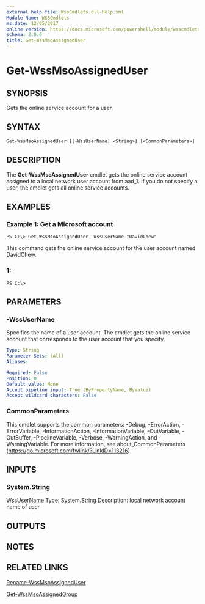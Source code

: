 ```yaml
---
external help file: WssCmdlets.dll-Help.xml
Module Name: WSSCmdlets
ms.date: 12/05/2017
online version: https://docs.microsoft.com/powershell/module/wsscmdlets/get-wssmsoassigneduser?view=windowsserver2012r2-ps&wt.mc_id=ps-gethelp
schema: 2.0.0
title: Get-WssMsoAssignedUser
---
```


# Get-WssMsoAssignedUser

## SYNOPSIS
Gets the online service account for a user.

## SYNTAX

```
Get-WssMsoAssignedUser [[-WssUserName] <String>] [<CommonParameters>]
```

## DESCRIPTION
The **Get-WssMsoAssignedUser** cmdlet gets the online service account assigned to a local network user account from aad_1.
If you do not specify a user, the cmdlet gets all online service accounts.

## EXAMPLES

### Example 1: Get a Microsoft account
```
PS C:\> Get-WssMsoAssignedUser -WssUserName "DavidChew"
```

This command gets the online service account for the user account named DavidChew.

### 1:
```
PS C:\>
```

## PARAMETERS

### -WssUserName
Specifies the name of a user account.
The cmdlet gets the online service account that corresponds to the user account that you specify.

```yaml
Type: String
Parameter Sets: (All)
Aliases: 

Required: False
Position: 0
Default value: None
Accept pipeline input: True (ByPropertyName, ByValue)
Accept wildcard characters: False
```

### CommonParameters
This cmdlet supports the common parameters: -Debug, -ErrorAction, -ErrorVariable, -InformationAction, -InformationVariable, -OutVariable, -OutBuffer, -PipelineVariable, -Verbose, -WarningAction, and -WarningVariable. For more information, see about_CommonParameters (https://go.microsoft.com/fwlink/?LinkID=113216).

## INPUTS

### System.String
WssUserName
Type: System.String
Description: local network account name of user

## OUTPUTS

## NOTES

## RELATED LINKS

[Rename-WssMsoAssignedUser](./Rename-WssMsoAssignedUser.md)

[Get-WssMsoAssignedGroup](./Get-WssMsoAssignedGroup.md)

